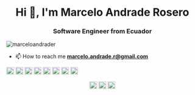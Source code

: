 <h1 align="center">Hi 👋, I'm Marcelo Andrade Rosero</h1>
<h3 align="center">Software Engineer from Ecuador</h3>
<p align="left"> <img src="https://komarev.com/ghpvc/?username=marceloandrader" alt="marceloandrader" /> </p>

- 📫 How to reach me **marcelo.andrade.r@gmail.com**

<p align="left"><img src="https://konpa.github.io/devicon/devicon.git/icons/amazonwebservices/amazonwebservices-original-wordmark.svg" alt="amazonwebservices" width="20" height="20"/> <img src="https://konpa.github.io/devicon/devicon.git/icons/docker/docker-original-wordmark.svg" alt="docker" width="20" height="20"/> <img src="https://konpa.github.io/devicon/devicon.git/icons/javascript/javascript-original.svg" alt="javascript" width="20" height="20"/> <img src="https://konpa.github.io/devicon/devicon.git/icons/laravel/laravel-plain-wordmark.svg" alt="laravel" width="20" height="20"/> <img src="https://konpa.github.io/devicon/devicon.git/icons/mysql/mysql-original-wordmark.svg" alt="mysql" width="20" height="20"/> <img src="https://konpa.github.io/devicon/devicon.git/icons/php/php-original.svg" alt="php" width="20" height="20"/> <img src="https://konpa.github.io/devicon/devicon.git/icons/postgresql/postgresql-original-wordmark.svg" alt="postgresql" width="20" height="20"/> <img src="https://konpa.github.io/devicon/devicon.git/icons/nodejs/nodejs-original-wordmark.svg" alt="nodejs" width="20" height="20"/></p>

<p align="center">
<a href="https://dev.to/marceloandrade" target="blank"><img align="center" src="https://cdn.jsdelivr.net/npm/simple-icons@3.0.1/icons/dev-dot-to.svg" alt="marceloandrade" height="20" width="20" /></a>
<a href="https://twitter.com/marceloandrade" target="blank"><img align="center" src="https://cdn.jsdelivr.net/npm/simple-icons@3.0.1/icons/twitter.svg" alt="marceloandrade" height="20" width="20" /></a>
<a href="https://stackoverflow.com/users/340711/marcelo-a" target="blank"><img align="center" src="https://cdn.jsdelivr.net/npm/simple-icons@3.0.1/icons/stackoverflow.svg" alt="users/340711/marcelo-a" height="20" width="20" /></a>
</p>
